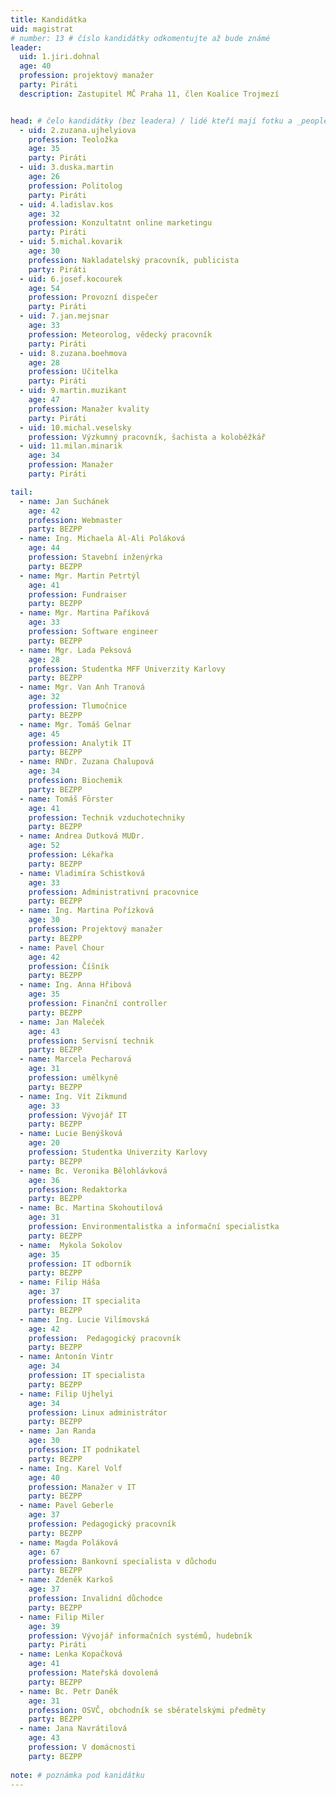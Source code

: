 ```yaml
---
title: Kandidátka
uid: magistrat
# number: 13 # číslo kandidátky odkomentujte až bude známé
leader:
  uid: 1.jiri.dohnal
  age: 40
  profession: projektový manažer
  party: Piráti
  description: Zastupitel MČ Praha 11, člen Koalice Trojmezí


head: # čelo kandidátky (bez leadera) / lidé kteří mají fotku a _people/jmeno.md
  - uid: 2.zuzana.ujhelyiova
    profession: Teoložka
    age: 35
    party: Piráti
  - uid: 3.duska.martin
    age: 26
    profession: Politolog
    party: Piráti  
  - uid: 4.ladislav.kos
    age: 32
    profession: Konzultatnt online marketingu
    party: Piráti
  - uid: 5.michal.kovarik
    age: 30
    profession: Nakladatelský pracovník, publicista
    party: Piráti  
  - uid: 6.josef.kocourek
    age: 54
    profession: Provozní dispečer
    party: Piráti
  - uid: 7.jan.mejsnar
    age: 33
    profession: Meteorolog, vědecký pracovník
    party: Piráti
  - uid: 8.zuzana.boehmova
    age: 28
    profession: Učitelka
    party: Piráti    
  - uid: 9.martin.muzikant
    age: 47 
    profession: Manažer kvality
    party: Piráti 
  - uid: 10.michal.veselsky
    profession: Výzkumný pracovník, šachista a koloběžkář
  - uid: 11.milan.minarik
    age: 34
    profession: Manažer
    party: Piráti 

tail:
  - name: Jan Suchánek
    age: 42
    profession: Webmaster
    party: BEZPP    
  - name: Ing. Michaela Al-Ali Poláková
    age: 44
    profession: Stavební inženýrka
    party: BEZPP    
  - name: Mgr. Martin Petrtýl
    age: 41
    profession: Fundraiser
    party: BEZPP    
  - name: Mgr. Martina Paříková
    age: 33
    profession: Software engineer
    party: BEZPP    
  - name: Mgr. Lada Peksová
    age: 28
    profession: Studentka MFF Univerzity Karlovy
    party: BEZPP    
  - name: Mgr. Van Anh Tranová
    age: 32
    profession: Tlumočnice
    party: BEZPP    
  - name: Mgr. Tomáš Gelnar
    age: 45
    profession: Analytik IT
    party: BEZPP    
  - name: RNDr. Zuzana Chalupová
    age: 34
    profession: Biochemik
    party: BEZPP    
  - name: Tomáš Förster
    age: 41
    profession: Technik vzduchotechniky
    party: BEZPP    
  - name: Andrea Dutková MUDr.
    age: 52
    profession: Lékařka
    party: BEZPP    
  - name: Vladimíra Schistková
    age: 33
    profession: Administrativní pracovnice
    party: BEZPP    
  - name: Ing. Martina Pořízková
    age: 30
    profession: Projektový manažer
    party: BEZPP    
  - name: Pavel Chour
    age: 42
    profession: Číšník
    party: BEZPP    
  - name: Ing. Anna Hřibová
    age: 35
    profession: Finanční controller
    party: BEZPP    
  - name: Jan Maleček
    age: 43
    profession: Servisní technik
    party: BEZPP    
  - name: Marcela Pecharová
    age: 31
    profession: umělkyně
    party: BEZPP    
  - name: Ing. Vít Zikmund
    age: 33
    profession: Vývojář IT
    party: BEZPP    
  - name: Lucie Benýšková
    age: 20
    profession: Studentka Univerzity Karlovy
    party: BEZPP    
  - name: Bc. Veronika Bělohlávková
    age: 36
    profession: Redaktorka
    party: BEZPP    
  - name: Bc. Martina Skohoutilová
    age: 31
    profession: Environmentalistka a informační specialistka
    party: BEZPP    
  - name:  Mykola Sokolov
    age: 35
    profession: IT odborník
    party: BEZPP    
  - name: Filip Háša
    age: 37
    profession: IT specialita
    party: BEZPP    
  - name: Ing. Lucie Vilímovská
    age: 42
    profession:  Pedagogický pracovník
    party: BEZPP    
  - name: Antonín Vintr
    age: 34
    profession: IT specialista
    party: BEZPP    
  - name: Filip Ujhelyi
    age: 34
    profession: Linux administrátor
    party: BEZPP    
  - name: Jan Randa
    age: 30
    profession: IT podnikatel
    party: BEZPP    
  - name: Ing. Karel Volf
    age: 40
    profession: Manažer v IT
    party: BEZPP    
  - name: Pavel Geberle
    age: 37
    profession: Pedagogický pracovník
    party: BEZPP    
  - name: Magda Poláková
    age: 67
    profession: Bankovní specialista v důchodu
    party: BEZPP    
  - name: Zdeněk Karkoš
    age: 37
    profession: Invalidní důchodce
    party: BEZPP   
  - name: Filip Miler
    age: 39
    profession: Vývojář informačních systémů, hudebník
    party: Piráti    
  - name: Lenka Kopačková
    age: 41
    profession: Mateřská dovolená
    party: BEZPP    
  - name: Bc. Petr Daněk
    age: 31
    profession: OSVČ, obchodník se sběratelskými předměty
    party: BEZPP    
  - name: Jana Navrátilová
    age: 43 
    profession: V domácnosti
    party: BEZPP
 
note: # poznámka pod kanidátku
---
```

